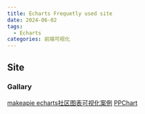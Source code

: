 ```yaml
---
title: Echarts Frequetly used site
date: 2024-06-02
tags:
  - Echarts
categories: 前端可视化
---
```


## Site

### Gallary
[makeapie echarts社区图表可视化案例](https://www.makeapie.cn/echarts)
[PPChart](https://ppchart.com)
